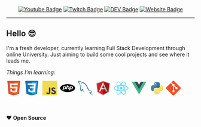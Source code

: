 <div id="badges" align="center">
  <a href="https://www.youtube.com/@atypicalcoder"><img src="https://img.shields.io/badge/YouTube-red?style=for-the-badge&logo=youtube&logoColor=white" alt="Youtube Badge"></a>
  <a href="https://www.twitch.tv/atypicalcoder"><img src="https://img.shields.io/badge/Twitch-purple?style=for-the-badge&logo=twitch&logoColor=white" alt="Twitch Badge"></a>
  <a href="https://dev.to/atypicalcoder"><img src="https://img.shields.io/badge/Blog-blue?style=for-the-badge" alt="DEV Badge"></a>
  <a href="https://www.atypicalcoder.com/"><img src="https://img.shields.io/badge/atypicalcoder.com-teal?style=for-the-badge" alt="Website Badge"></a>
</div>

---

## Hello 😎

I'm a fresh developer, currently learning Full Stack Development through online University. Just aiming to build some cool projects and see where it leads me.

_Things I'm learning:_
<div id="languages">
  <img src="https://github.com/devicons/devicon/blob/master/icons/html5/html5-original.svg" title="HTML5" alt="HTML" width="40" height="40"/>&nbsp;
  <img src="https://github.com/devicons/devicon/blob/master/icons/css3/css3-original.svg"  title="CSS3" alt="CSS" width="40" height="40"/>&nbsp;
  <img src="https://github.com/devicons/devicon/blob/master/icons/javascript/javascript-original.svg" title="JavaScript" alt="JavaScript" width="40" height="40"/>&nbsp;
  <img src="https://github.com/devicons/devicon/blob/master/icons/php/php-plain.svg" title="PHP" alt="PHP" width="40" height="40"/>&nbsp;
  <img src="https://github.com/devicons/devicon/blob/master/icons/mysql/mysql-plain.svg" title="MySQL"  alt="MySQL" width="40" height="40"/>&nbsp;
  <img src="https://github.com/devicons/devicon/blob/master/icons/angularjs/angularjs-original.svg" title="Angular"  alt="Angular" width="40" height="40"/>&nbsp;
  <img src="https://github.com/devicons/devicon/blob/master/icons/react/react-original.svg" title="React" alt="React" width="40" height="40"/>&nbsp;
  <img src="https://github.com/devicons/devicon/blob/master/icons/vuejs/vuejs-original.svg" title="VueJS" alt="VueJS" width="40" height="40"/>&nbsp;
  <img src="https://github.com/devicons/devicon/blob/master/icons/python/python-original.svg" title="Python" **alt="Python" width="40" height="40"/>
  <img src="https://github.com/devicons/devicon/blob/master/icons/git/git-original.svg" title="Git" **alt="Git" width="40" height="40"/>
</div>

<br><br>
❤️ <strong>Open Source</strong>
